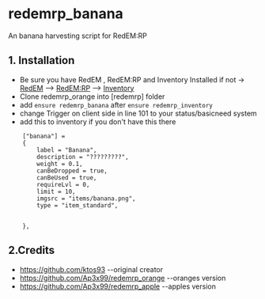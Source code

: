 # redemrp_banana
An banana harvesting script for RedEM:RP

## 1. Installation
- Be sure you have RedEM , RedEM:RP and Inventory Installed
if not -> [RedEM](https://github.com/kanersps/redem) --> [RedEM:RP](https://github.com/RedEM-RP/redem_roleplay) --> [Inventory](https://github.com/RedEM-RP/redemrp_inventory)
- Clone redemrp_orange into [redemrp] folder
- add ```ensure redemrp_banana``` after ```ensure redemrp_inventory```
- change Trigger on client side in line 101 to your status/basicneed system
- add this to inventory if you don't have this
there
```
    ["banana"] =
    {
        label = "Banana",
        description = "?????????",
        weight = 0.1,
        canBeDropped = true,
        canBeUsed = true,
        requireLvl = 0,
        limit = 10,
        imgsrc = "items/banana.png",
        type = "item_standard",


    },
```

## 2.Credits
- https://github.com/ktos93 --original creator
- https://github.com/Ap3x99/redemrp_orange --oranges version
- https://github.com/Ap3x99/redemrp_apple --apples version
